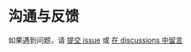 
# 沟通与反馈
如果遇到问题，请 [提交 issue](https://github.com/LetTTGACO/elog/issues/new/choose) 或 [在 discussions 中留言](https://github.com/LetTTGACO/elog/discussions/categories/q-a)

